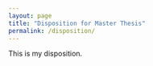 ```yaml
---
layout: page
title: "Disposition for Master Thesis"
permalink: /disposition/
---
```


This is my disposition.
